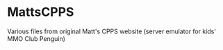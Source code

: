 # MattsCPPS
Various files from original Matt's CPPS website (server emulator for kids' MMO Club Penguin)
